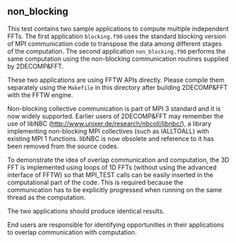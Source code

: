 non_blocking
------------

This test contains two sample applications to compute multiple independent FFTs. The first application `blocking.f90` uses the standard blocking version of MPI communication code to transpose the data among different stages of the computation. The second application `non_blocking.f90` performs the same computation using the non-blocking communication routines supplied by 2DECOMP&FFT. 

These two applications are using FFTW APIs directly. Please compile them separately using the `Makefile` in this directory after building 2DECOMP&FFT with the FFTW engine.

Non-blocking collective communication is part of MPI 3 standard and it is now widely supported. Earlier users of 2DECOMP&FFT may remember the use of libNBC (http://www.unixer.de/research/nbcoll/libnbc/), a library implementing non-blocking MPI collectives (such as IALLTOALL) with existing MPI 1 functions. libNBC is now obsolete and reference to it has been removed from the source codes. 

To demonstrate the idea of overlap communication and computation, the 3D FFT is implemented using loops of 1D FFTs (without using the advanced interface of FFTW) so that MPI_TEST calls can be easily inserted in the computational part of the code. This is required because the communication has to be explicitly progressed when running on the same thread as the computation.

The two applications should produce identical results.

End users are responsible for identifying opportunities in their applications to overlap communication with computation.
